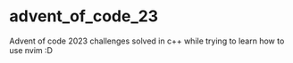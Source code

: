 # advent_of_code_23

Advent of code 2023 challenges solved in c++ while trying to learn how to use nvim :D
